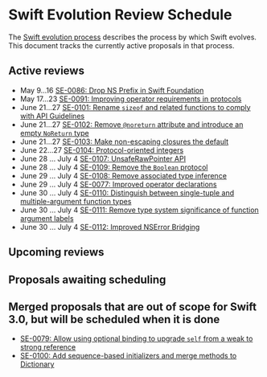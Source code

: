 # Swift Evolution Review Schedule

The [Swift evolution process][evolution-process] describes the process
by which Swift evolves. This document tracks the currently active
proposals in that process.

## Active reviews

* May 9...16 [SE-0086: Drop NS Prefix in Swift Foundation](proposals/0086-drop-foundation-ns.md)
* May 17...23 [SE-0091: Improving operator requirements in protocols](proposals/0091-improving-operators-in-protocols.md)
* June 21...27 [SE-0101: Rename `sizeof` and related functions to comply with API Guidelines](proposals/0101-standardizing-sizeof-naming.md)
* June 21...27 [SE-0102: Remove `@noreturn` attribute and introduce an empty `NoReturn` type](proposals/0102-noreturn-bottom-type.md)
* June 21...27 [SE-0103: Make non-escaping closures the default](proposals/0103-make-noescape-default.md)
* June 22...27 [SE-0104: Protocol-oriented integers](proposals/0104-improved-integers.md)
* June 28 ... July 4 [SE-0107: UnsafeRawPointer API](proposals/0107-unsaferawpointer.md)
* June 28 ... July 4 [SE-0109: Remove the `Boolean` protocol](proposals/0109-remove-boolean.md)
* June 29 ... July 4 [SE-0108: Remove associated type inference](proposals/0108-remove-assoctype-inference.md)
* June 29 ... July 4 [SE-0077: Improved operator declarations](proposals/0077-operator-precedence.md)
* June 30 ... July 4 [SE-0110: Distinguish between single-tuple and multiple-argument function types](proposals/0110-distingish-single-tuple-arg.md)
* June 30 ... July 4 [SE-0111: Remove type system significance of function argument labels](proposals/0111-remove-arg-label-type-significance.md)
* June 30 ... July 4 [SE-0112: Improved NSError Bridging](proposals/0112-nserror-bridging.md)

## Upcoming reviews

## Proposals awaiting scheduling


## Merged proposals that are out of scope for Swift 3.0, but will be scheduled when it is done

* [SE-0079: Allow using optional binding to upgrade `self` from a weak to strong reference](proposals/0079-upgrade-self-from-weak-to-strong.md)
* [SE-0100: Add sequence-based initializers and merge methods to Dictionary](proposals/0100-add-sequence-based-init-and-merge-to-dictionary.md)

[evolution-process]: process.md  "The Swift evolution process"

